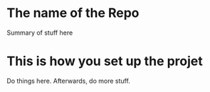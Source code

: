 # The name of the Repo

Summary of stuff here 

# This is how you set up the projet

Do things here. Afterwards, do more stuff.
